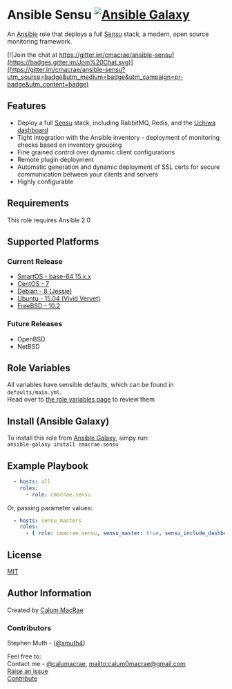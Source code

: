 # Ansible Sensu [![Ansible Galaxy](https://img.shields.io/badge/galaxy-cmacrae.sensu-660198.svg?style=flat)](https://galaxy.ansible.com/cmacrae/sensu/)
An [Ansible](https://ansible.com) role that deploys a full [Sensu](https://sensuapp.org) stack, a modern, open source monitoring framework.

[![Join the chat at https://gitter.im/cmacrae/ansible-sensu](https://badges.gitter.im/Join%20Chat.svg)](https://gitter.im/cmacrae/ansible-sensu?utm_source=badge&utm_medium=badge&utm_campaign=pr-badge&utm_content=badge)

## Features
- Deploy a full [Sensu](https://sensuapp.org) stack, including RabbitMQ, Redis, and the [Uchiwa dashboard](https://uchiwa.io/#/)
- Tight integration with the Ansible inventory - deployment of monitoring checks based on inventory grouping
- Fine grained control over dynamic client configurations
- Remote plugin deployment
- Automatic generation and dynamic deployment of SSL certs for secure communication between your clients and servers
- Highly configurable

## Requirements
This role requires Ansible 2.0

## Supported Platforms
### Current Release

- [SmartOS - base-64 15.x.x](https://docs.joyent.com/images/smartos/base#version-15xx)
- [CentOS - 7](https://wiki.centos.org/Manuals/ReleaseNotes/CentOS7)
- [Debian - 8 (Jessie)](https://wiki.debian.org/DebianJessie)
- [Ubuntu - 15.04 (Vivid Vervet)](http://releases.ubuntu.com/15.04/)
- [FreeBSD - 10.2](https://www.freebsd.org/releases/10.2R/relnotes.html)

### Future Releases

- OpenBSD
- NetBSD

## Role Variables
All variables have sensible defaults, which can be found in `defaults/main.yml`.  
Head over to [the role variables page](role_variables.md) to review them

## Install (Ansible Galaxy)
To install this role from [Ansible Galaxy](https://galaxy.ansible.com), simpy run:  
`ansible-galaxy install cmacrae.sensu`

## Example Playbook

``` yaml
  - hosts: all
    roles:
      - role: cmacrae.sensu
```
Or, passing parameter values:

``` yaml
  - hosts: sensu_masters
    roles:
	  - { role: cmacrae.sensu, sensu_master: true, sensu_include_dashboard: true  }
```

License
-------
[MIT](license.md)

Author Information
------------------
Created by [Calum MacRae](http://cmacr.ae)

### Contributors
Stephen Muth - ([@smuth4](https://github.com/smuth4))

Feel free to:  
Contact me - [@calumacrae](https://twitter.com/calumacrae), [mailto:calum0macrae@gmail.com](calum0macrae@gmail.com)  
[Raise an issue](https://github.com/cmacrae/ansible-sensu/issues)  
[Contribute](https://github.com/cmacrae/ansible-sensu/pulls)  
